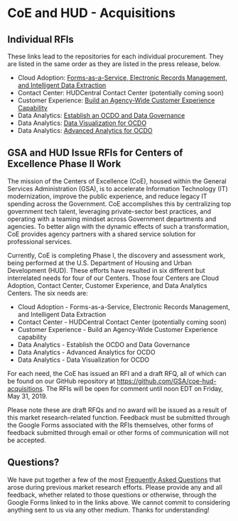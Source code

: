 # CoE and HUD - Acquisitions

## Individual RFIs

These links lead to the repositories for each individual procurement. They are listed in the same order as they are listed in the press release, below.

* Cloud Adoption: [Forms-as-a-Service, Electronic Records Management, and Intelligent Data Extraction](https://github.com/GSA/coe-hud-acq-faas-erm-ide)
* Contact Center: HUDCentral Contact Center (potentially coming soon)
* Customer Experience: [Build an Agency-Wide Customer Experience Capability](https://github.com/GSA/coe-hud-acq-agency-wide-cx)
* Data Analytics: [Establish an OCDO and Data Governance](https://github.com/GSA/coe-hud-acq-ocdo)
* Data Analytics: [Data Visualization for OCDO](https://github.com/GSA/coe-hud-acq-data-visualization)
* Data Analytics: [Advanced Analytics for OCDO](https://github.com/GSA/coe-hud-acq-advanced-analytics)

## GSA and HUD Issue RFIs for Centers of Excellence Phase II Work

The mission of the Centers of Excellence (CoE), housed within the General Services Administration (GSA), is to accelerate Information Technology (IT) modernization, improve the public experience, and reduce legacy IT spending across the Government. CoE accomplishes this by centralizing top government tech talent, leveraging private-sector best practices, and operating with a teaming mindset across Government departments and agencies. To better align with the dynamic effects of such a transformation, CoE provides agency partners with a shared service solution for professional services.

Currently, CoE is completing Phase I, the discovery and assessment work, being performed at the U.S. Department of Housing and Urban Development (HUD). These efforts have resulted in six different but interrelated needs for four of our Centers. Those four Centers are Cloud Adoption, Contact Center, Customer Experience, and Data Analytics Centers. The six needs are:

* Cloud Adoption - Forms-as-a-Service, Electronic Records Management, and Intelligent Data Extraction
* Contact Center - HUDCentral Contact Center (potentially coming soon)
* Customer Experience - Build an Agency-Wide Customer Experience capability
* Data Analytics - Establish the OCDO and Data Governance
* Data Analytics - Advanced Analytics for OCDO
* Data Analytics - Data Visualization for OCDO

For each need, the CoE has issued an RFI and a draft RFQ, all of which can be found on our GitHub repository at https://github.com/GSA/coe-hud-acquisitions. The RFIs will be open for comment until noon EDT on Friday, May 31, 2019. 

Please note these are draft RFQs and no award will be issued as a result of this market research-related function. Feedback must be submitted through the Google Forms associated with the RFIs themselves, other forms of feedback submitted through email or other forms of communication will not be accepted. 

## Questions?

We have put together a few of the most [Frequently Asked Questions](FAQ.md) that arose during previous market research efforts. Please provide any and all feedback, whether related to those questions or otherwise, through the Google Forms linked to in the links above. We cannot commit to considering anything sent to us via any other medium. Thanks for understanding!